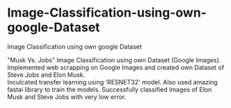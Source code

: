# Image-Classification-using-own-google-Dataset
Image Classification using own google Dataset

"Musk Vs. Jobs"
Image Classification using own Dataset (Google Images).
Implemented web scrapping on Google Images and created own Dataset of Steve Jobs and Elon Musk.  
Inculcated transfer learning using 'RESNET32' model. Also used amazing fastai library to train the models.
Successfully classified Images of Elon Musk and Steve Jobs with very low error.
